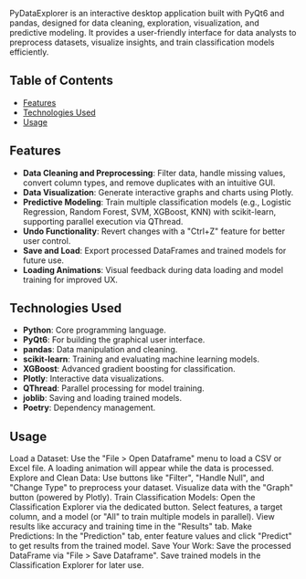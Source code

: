 PyDataExplorer is an interactive desktop application built with PyQt6 and pandas, designed for data cleaning, exploration, visualization, and predictive modeling. It provides a user-friendly interface for data analysts to preprocess datasets, visualize insights, and train classification models efficiently.

## Table of Contents
- [Features](#features)
- [Technologies Used](#technologies-used)
- [Usage](#usage)

## Features
- **Data Cleaning and Preprocessing**: Filter data, handle missing values, convert column types, and remove duplicates with an intuitive GUI.
- **Data Visualization**: Generate interactive graphs and charts using Plotly.
- **Predictive Modeling**: Train multiple classification models (e.g., Logistic Regression, Random Forest, SVM, XGBoost, KNN) with scikit-learn, supporting parallel execution via QThread.
- **Undo Functionality**: Revert changes with a "Ctrl+Z" feature for better user control.
- **Save and Load**: Export processed DataFrames and trained models for future use.
- **Loading Animations**: Visual feedback during data loading and model training for improved UX.

## Technologies Used
- **Python**: Core programming language.
- **PyQt6**: For building the graphical user interface.
- **pandas**: Data manipulation and cleaning.
- **scikit-learn**: Training and evaluating machine learning models.
- **XGBoost**: Advanced gradient boosting for classification.
- **Plotly**: Interactive data visualizations.
- **QThread**: Parallel processing for model training.
- **joblib**: Saving and loading trained models.
- **Poetry**: Dependency management.

## Usage
Load a Dataset:
Use the "File > Open Dataframe" menu to load a CSV or Excel file.
A loading animation will appear while the data is processed.
Explore and Clean Data:
Use buttons like "Filter", "Handle Null", and "Change Type" to preprocess your dataset.
Visualize data with the "Graph" button (powered by Plotly).
Train Classification Models:
Open the Classification Explorer via the dedicated button.
Select features, a target column, and a model (or "All" to train multiple models in parallel).
View results like accuracy and training time in the "Results" tab.
Make Predictions:
In the "Prediction" tab, enter feature values and click "Predict" to get results from the trained model.
Save Your Work:
Save the processed DataFrame via "File > Save Dataframe".
Save trained models in the Classification Explorer for later use.
